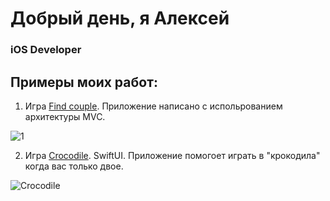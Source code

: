 # Добрый день, я Алексей
### iOS Developer <img height="15" width="15" src="https://cdn.simpleicons.org/Apple/yellow"/>

## Примеры моих работ:

1. Игра [Find couple](https://github.com/BuAleksey/Find-couple.git).
Приложение написано с испольpованием архитектуры MVC.

![1](https://user-images.githubusercontent.com/97629184/220197281-f09e1ae2-2a0f-4777-9d0f-0eb5c71af8ef.gif)


2. Игра [Crocodile](https://github.com/BuAleksey/Crocodile.git).
SwiftUI.
Приложение помогоет играть в "крокодила" когда вас только двое.

![Crocodile](https://user-images.githubusercontent.com/97629184/220439356-a3bbda0c-295e-49c9-9f15-b4d8cd4e2a14.gif)
